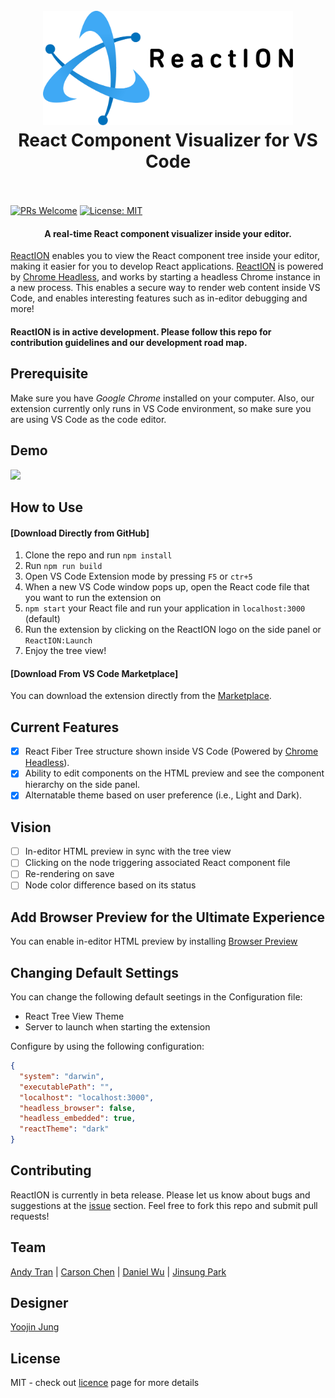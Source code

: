 <h1 align="center">
  <br>
    <img src="https://github.com/jsliapark/ReactION/blob/staging/resources/Text_2.png?raw=true" alt="logo" width="400">
  <br>
  React Component Visualizer for VS Code
  <br>
  <br>
</h1>

[![PRs Welcome](https://img.shields.io/badge/PRs-welcome-brightgreen.svg)](https://github.com/ReactION-js/ReactION/pulls) 
[![License: MIT](https://img.shields.io/badge/License-MIT-yellow.svg)](https://github.com/ReactION-js/ReactION/LICENSE)

<h4 align="center">A real-time React component visualizer inside your editor.</h4>

[ReactION](https://github.com/ReactION-js/ReactION/) enables you to view the React component tree inside your editor, making it easier for you to develop React applications. [ReactION](https://github.com/ReactION-js/ReactION/) is powered by [Chrome Headless](https://developers.google.com/web/updates/2017/04/headless-chrome), and works by starting a headless Chrome instance in a new process. This enables a secure way to render web content inside VS Code, and enables interesting features such as in-editor debugging and more!

#### ReactION is in active development. Please follow this repo for contribution guidelines and our development road map.

## Prerequisite
Make sure you have *Google Chrome* installed on your computer. Also, our extension currently only runs in VS Code environment, so make sure you are using VS Code as the code editor.

## Demo
![](src/Demo.gif)

## How to Use 
#### [Download Directly from GitHub]  
1. Clone the repo and run ```npm install```
2. Run ```npm run build ```
3. Open VS Code Extension mode by pressing ```F5``` or ```ctr+5```
4. When a new VS Code window pops up, open the React code file that you want to run the extension on
5. ```npm start``` your React file and run your application in ```localhost:3000``` (default) 
6. Run the extension by clicking on the ReactION logo on the side panel or ```ReactION:Launch```
7. Enjoy the tree view!

#### [Download From VS Code Marketplace]
You can download the extension directly from the [Marketplace](https://marketplace.visualstudio.com/items?itemName=ReactION-js.ReactION).

## Current Features  
- [x] React Fiber Tree structure shown inside VS Code (Powered by [Chrome Headless](https://developers.google.com/web/updates/2017/04/headless)).
- [x] Ability to edit components on the HTML preview and see the component hierarchy on the side panel.
- [x] Alternatable theme based on user preference (i.e., Light and Dark).

## Vision
- [ ] In-editor HTML preview in sync with the tree view
- [ ] Clicking on the node triggering associated React component file
- [ ] Re-rendering on save
- [ ] Node color difference based on its status

## Add Browser Preview for the Ultimate Experience  
You can enable in-editor HTML preview by installing [Browser Preview](https://marketplace.visualstudio.com/items?itemName=auchenberg.vscode-browser-preview)

## Changing Default Settings  
You can change the following default seetings in the Configuration file:
- React Tree View Theme
- Server to launch when starting the extension

Configure by using the following configuration:


```json
{
  "system": "darwin",
  "executablePath": "",
  "localhost": "localhost:3000",
  "headless_browser": false,
  "headless_embedded": true,
  "reactTheme": "dark"
}
```

## Contributing  
ReactION is currently in beta release. Please let us know about bugs and suggestions at the [issue](https://github.com/ReactION-js/ReactION/issues) section.  Feel free to fork this repo and submit pull requests! 

## Team  
[Andy Tran](http://github.com/andyxtran) |
[Carson Chen](http://github.com/CarsonCYChen) |
[Daniel Wu](http://github.com/wdanni) |
[Jinsung Park](http://github.com/jsliapark) 

## Designer  
[Yoojin Jung](https://github.com/jsliapark/ReactION/blob/staging/resources/Text_2.png)

## License  
MIT - check out [licence](https://github.com/ReactION-js/ReactION/LICENSE) page for more details

